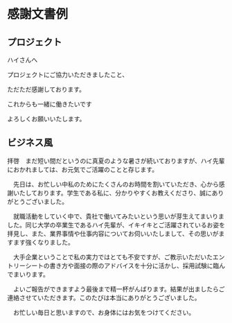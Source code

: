 # 感謝文書例

## プロジェクト

ハイさんへ

プロジェクトにご協力いただきましたこと、

ただただ感謝しております。

これからも一緒に働きたいです

よろしくお願いいたします。

## ビジネス風

拝啓　まだ短い間だというのに真夏のような暑さが続いておりますが、ハイ先輩におかれましては、お元気でご活躍のことと存じます。

　先日は、お忙しい中私のためにたくさんのお時間を割いていただき、心から感謝いたしております。学生である私に、分かりやすくお教えくださり、誠にありがとうございました。

　就職活動をしていく中で、貴社で働いてみたいという思いが芽生えてまいりました。同じ大学の卒業生であるハイ先輩が、イキイキとご活躍されているお姿を拝見し、また、業界事情や仕事内容についてお伺いいたしまして、その思いがますます強くなりました。

　大手企業ということで私の実力ではとても不安ですが、ご教示いただいたエントリーシートの書き方や面接の際のアドバイスを十分に活かし、採用試験に臨んでまいります。

　よいご報告ができますよう最後まで精一杯がんばります。結果が出ましたらご連絡させていただきます。このたびは本当にありがとうございました。　　　　　　　

　お忙しい毎日と思いますので、お身体にはお気をつけてください。

## 
